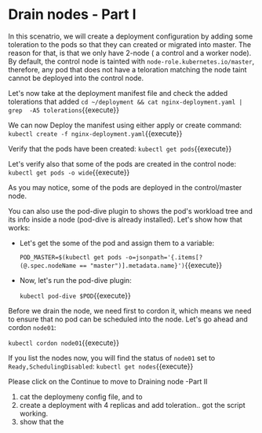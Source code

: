 # Drain nodes - Part I

In this scenatrio, we will create a deployment configuration by adding some toleration to the pods so that they can created or migrated into master.
The reason for that, is that we only have 2-node ( a control and a worker node).  By default, the control node is tainted with `node-role.kubernetes.io/master`,  therefore, any pod that does not have a teloration matching the node taint cannot be deployed into the control node.

Let's now take at the deployment manifest file and check the  added tolerations that added
`cd ~/deployment && cat nginx-deployment.yaml | grep  -A5 tolerations`{{execute}}

We can now Deploy the manifest using either apply or create command:
`kubectl create -f nginx-deployment.yaml`{{execute}}

Verify that the pods have been created:
`kubectl get pods`{{execute}}

Let's verify also that some of the pods are created in the control node:
`kubectl get pods -o wide`{{execute}}

As you may notice, some of the pods are deployed in the control/master node.

You can also use the pod-dive plugin to shows the pod's  workload tree and its info inside a node (pod-dive is already installed). Let's show how that works:
- Let's get the some of the pod and assign them to a variable:

  `POD_MASTER=$(kubectl get pods -o=jsonpath='{.items[?(@.spec.nodeName == "master")].metadata.name}')`{{execute}}

- Now, let's run the pod-dive plugin:

  `kubectl pod-dive $POD`{{execute}}

Before we drain the node, we need first to cordon it, which means we need to ensure that no pod can be scheduled into the node. Let's go ahead and cordon `node01`:

`kubectl cordon node01`{{execute}}

If you list the nodes now, you will find the status of  `node01`  set to `Ready,SchedulingDisabled`:
`kubectl get nodes`{{execute}}

Please click on the Continue to move to Draining node -Part II

1. cat the deploymeny config file, and to 
2. create a deployment with 4 replicas  and add toleration.. got the script working.
3.  show that the 
